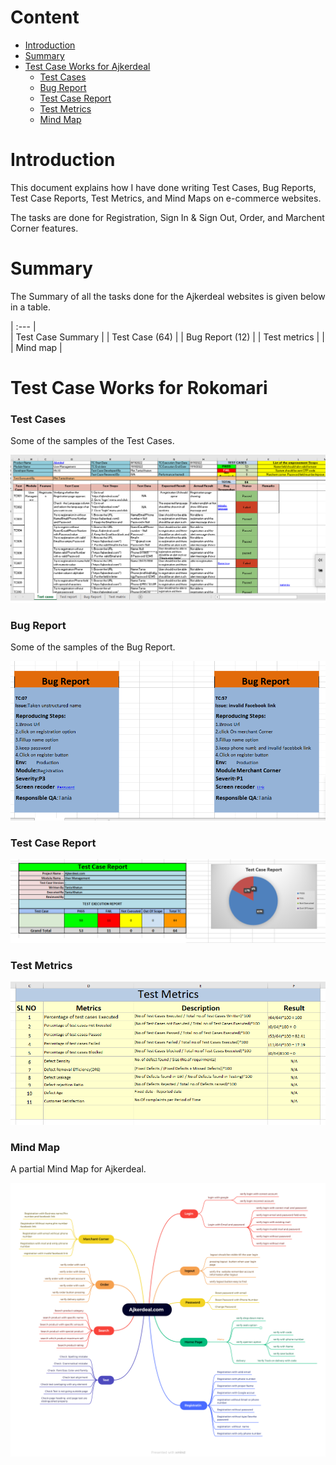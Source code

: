 # Content    
- [Introduction](#introduction)
- [Summary](#summary) 
- [Test Case Works for Ajkerdeal](#Test-Case-Works-for-Ajkerdeal)  
  - [Test Cases](#Test-Cases)   
  - [Bug Report](#Bug-Report) 
  - [Test Case Report](#Test-Case-Report)  
  - [Test Metrics](#Test-Metrics)    
  - [Mind Map](#Mind-map)    

# Introduction
This document explains how I have done writing Test Cases, Bug Reports, Test Case Reports, Test Metrics, and Mind Maps on e-commerce websites. 

The tasks are done for Registration, Sign In & Sign Out, Order, and Marchent Corner features.


# Summary 
The Summary of all the tasks done for the Ajkerdeal websites is given below in a table.

| :---         |    
| Test Case Summary   | 
| Test Case (64)     | 
| Bug Report (12)    | 
| Test metrics     | 
|      | Mind map   |


# Test Case Works for Rokomari
### Test Cases
Some of the samples of the Test Cases.

<p align="center">
  <img src="image/Test%20Case.png" />
</p>

### Bug Report
Some of the samples of the Bug Report.
<p align="center">
  <img src="image/Bug%20Report.png" />
</p>

### Test Case Report

<p align="center">
  <img src="image/Test%20Case%20Report.png" />
</p>

### Test Metrics

<p align="center">
  <img src="image/Test%20Metrics.png" />
</p>

### Mind Map
A partial Mind Map for Ajkerdeal.
<p align="center">
  <img src="image/Mindmap%20of%20Ajkerdeal.png" />
</p>
